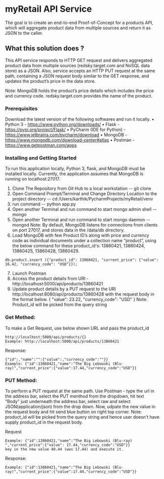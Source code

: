 # myRetail API Service

The goal is to create an end-to-end Proof-of-Concept for a products API, which will aggregate product data from multiple sources and return it as JSON to the caller. 

## What this solution does ?

This API service responds to HTTP GET request and delivers aggregated product data from multiple sources (redsky.target.com and NoSQL data store) as a JSON. 
Also, service accepts an HTTP PUT request at the same path, containing a JSON request body similar to the GET response, and updates the product’s price in the data store.

Note: MongoDB holds the product’s price details which includes the price and currency code. redsky.target.com provides the name of the product.

### Prerequisites

Download the latest version of the following softwares and run it locally. 
•	Python 3 - https://www.python.org/downloads/
•	Flask - https://pypi.org/project/Flask/
•	PyCharm (IDE for Python) - https://www.jetbrains.com/pycharm/download
•	MongoDB - https://www.mongodb.com/download-center#atlas
•	Postman - https://www.getpostman.com/apps 

### Installing and Getting Started

To run this application locally, Python 3, flask, and MongoDB must be installed locally. Currently, the application assumes that MongoDB is running on localhost:27017. 
1. Clone The Repository from Git Hub to a local workstation -- git clone
2. Open Command Prompt/Terminal and Change Directory Location to the project directory -- cd /Users/karthik/PycharmProjects/myRetail/venv
3. run command -- python app.py
4. Open another Terminal and run command to start mongo admin shell -- mongo 
5. Open another Terminal and run command to start mongo daemon -- mongod
Note: By default, MongoDB listens for connections from clients on port 27017, and stores data in the /data/db directory.
6. Load MongoDB with few Product ID’s along with price and currency code as individual documents under a collection name “product”, using the below command for these product_id's: 13860421, 13860424, 13860425, 13860428, 13860429.
 ```
db.product.insert ({"product_id": 13860421, "current_price": {"value": 16.42, "currency_code": "USD"}});
```
7. Launch Postman
8. Access the product details from URI - http://localhost:5000/api/products/13860421
9. Update product details by a PUT request to the URI http://localhost:8080/api/products/13860428 with the request body in the format below. { "value": 23.22, "currency_code": "USD" }
Note: Product_id will be picked from the query string 

### Get Method:

To make a Get Request, use below shown URL and pass the product_id 

```
http://localhost:5000/api/products/{}
Example: http://localhost:5000/api/products/13860421
```
Response:

```
{"id":,"name":"":{"value":,"currency_code":""}}
Example: {"id":13860421,"name":"The Big Lebowski (Blu-ray)","current_price":{"value":17.44,"currency_code":"USD"}}
```

### PUT Method:

To perform a PUT request at the same path. Use Postman - type the url in the address bar, select the PUT menthod from the dropdown, hit text "Body" just underneath the address bar, select raw and select JSON(application/json) from the drop down. 
Now, udpate the new value in the request body and hit send blue button on right top corner.
Note: product_id will be picked from the query string and hence user doesn't have supply product_id in the request body.

Request
```
Example: {"id":13860421,"name":"The Big Lebowski (Blu-ray) ","current_price":{"value": 17.44,"currency_code":"USD"}} 
key in the new value 40.44 (was 17.44) and execute it.

```
Response:

```
Example: {"id":13860421,"name":"The Big Lebowski (Blu-ray)","current_price":{"value":17.44,"currency_code":"USD"}}
```


